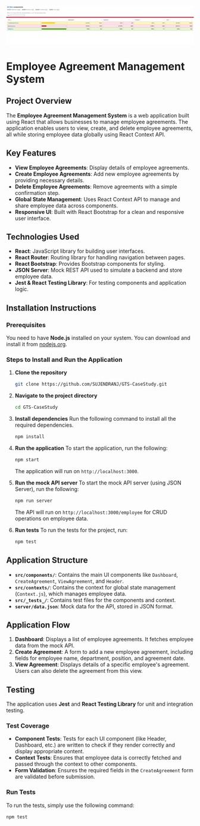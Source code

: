 ![My Test Coverage](public\images\Test-coverage.png)



# Employee Agreement Management System

## Project Overview
The **Employee Agreement Management System** is a web application built using React that allows businesses to manage employee agreements. The application enables users to view, create, and delete employee agreements, all while storing employee data globally using React Context API.

## Key Features
- **View Employee Agreements**: Display details of employee agreements.
- **Create Employee Agreements**: Add new employee agreements by providing necessary details.
- **Delete Employee Agreements**: Remove agreements with a simple confirmation step.
- **Global State Management**: Uses React Context API to manage and share employee data across components.
- **Responsive UI**: Built with React Bootstrap for a clean and responsive user interface.

## Technologies Used
- **React**: JavaScript library for building user interfaces.
- **React Router**: Routing library for handling navigation between pages.
- **React Bootstrap**: Provides Bootstrap components for styling.
- **JSON Server**: Mock REST API used to simulate a backend and store employee data.
- **Jest & React Testing Library**: For testing components and application logic.
  
## Installation Instructions

### Prerequisites
You need to have **Node.js** installed on your system. You can download and install it from [nodejs.org](https://nodejs.org/).

### Steps to Install and Run the Application
1. **Clone the repository**
    ```bash
    git clone https://github.com/SUJENDRANJ/GTS-CaseStudy.git
    ```

2. **Navigate to the project directory**
    ```bash
    cd GTS-CaseStudy
    ```

3. **Install dependencies**
    Run the following command to install all the required dependencies.
    ```bash
    npm install
    ```

4. **Run the application**
    To start the application, run the following:
    ```bash
    npm start
    ```
    The application will run on `http://localhost:3000`.

5. **Run the mock API server**
    To start the mock API server (using JSON Server), run the following:
    ```bash
    npm run server
    ```
    The API will run on `http://localhost:3000/employee` for CRUD operations on employee data.

6. **Run tests**
    To run the tests for the project, run:
    ```bash
    npm test
    ```

## Application Structure

- **`src/components/`**: Contains the main UI components like `Dashboard`, `CreateAgreement`, `ViewAgreement`, and `Header`.
- **`src/contexts/`**: Contains the context for global state management (`Context.js`), which manages employee data.
- **`src/_tests_/`**: Contains test files for the components and context.
- **`server/data.json`**: Mock data for the API, stored in JSON format.

## Application Flow

1. **Dashboard**: Displays a list of employee agreements. It fetches employee data from the mock API.
2. **Create Agreement**: A form to add a new employee agreement, including fields for employee name, department, position, and agreement date.
3. **View Agreement**: Displays details of a specific employee's agreement. Users can also delete the agreement from this view.

## Testing
The application uses **Jest** and **React Testing Library** for unit and integration testing.

### Test Coverage
- **Component Tests**: Tests for each UI component (like Header, Dashboard, etc.) are written to check if they render correctly and display appropriate content.
- **Context Tests**: Ensures that employee data is correctly fetched and passed through the context to other components.
- **Form Validation**: Ensures the required fields in the `CreateAgreement` form are validated before submission.

### Run Tests
To run the tests, simply use the following command:
```bash
npm test
